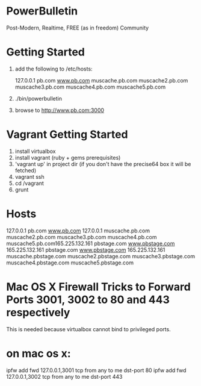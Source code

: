 PowerBulletin
=============

Post-Modern, Realtime, FREE (as in freedom) Community

# Getting Started

1. add the following to /etc/hosts:

    127.0.0.1 pb.com www.pb.com muscache.pb.com muscache2.pb.com muscache3.pb.com muscache4.pb.com muscache5.pb.com

2. ./bin/powerbulletin
3. browse to http://www.pb.com:3000

# Vagrant Getting Started

1. install virtualbox
2. install vagrant (ruby + gems prerequisites)
3. 'vagrant up' in project dir (if you don't have the precise64 box it will be fetched)
4. vagrant ssh
5. cd /vagrant
6. grunt

# Hosts

  127.0.0.1 pb.com www.pb.com
  127.0.0.1 muscache.pb.com muscache2.pb.com muscache3.pb.com muscache4.pb.com muscache5.pb.com165.225.132.161 pbstage.com www.pbstage.com
  165.225.132.161 pbstage.com www.pbstage.com
  165.225.132.161 muscache.pbstage.com muscache2.pbstage.com muscache3.pbstage.com muscache4.pbstage.com muscache5.pbstage.com

# Mac OS X Firewall Tricks to Forward Ports 3001, 3002 to 80 and 443 respectively
  This is needed because virtualbox cannot bind to privileged ports.

  # on mac os x:
  ipfw add fwd 127.0.0.1,3001 tcp from any to me dst-port 80
  ipfw add fwd 127.0.0.1,3002 tcp from any to me dst-port 443 
